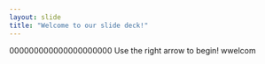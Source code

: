 ```yaml
---
layout: slide
title: "Welcome to our slide deck!"
---
```

000000000000000000000
Use the right arrow to begin!
wwelcom
